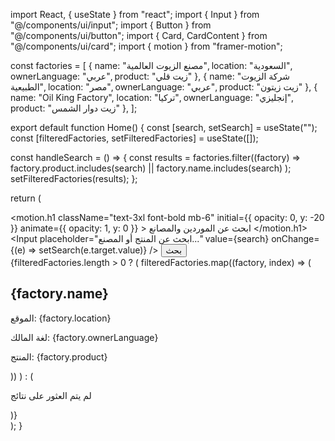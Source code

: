 import React, { useState } from "react";
import { Input } from "@/components/ui/input";
import { Button } from "@/components/ui/button";
import { Card, CardContent } from "@/components/ui/card";
import { motion } from "framer-motion";

const factories = [
  { name: "مصنع الزيوت العالمية", location: "السعودية", ownerLanguage: "عربي", product: "زيت قلي" },
  { name: "شركة الزيوت الطبيعية", location: "مصر", ownerLanguage: "عربي", product: "زيت زيتون" },
  { name: "Oil King Factory", location: "تركيا", ownerLanguage: "إنجليزي", product: "زيت دوار الشمس" },
];

export default function Home() {
  const [search, setSearch] = useState("");
  const [filteredFactories, setFilteredFactories] = useState([]);

  const handleSearch = () => {
    const results = factories.filter((factory) =>
      factory.product.includes(search) || factory.name.includes(search)
    );
    setFilteredFactories(results);
  };

  return (
    <div className="flex flex-col items-center justify-center min-h-screen bg-gray-100 p-4">
      <motion.h1
        className="text-3xl font-bold mb-6"
        initial={{ opacity: 0, y: -20 }}
        animate={{ opacity: 1, y: 0 }}
      >
        ابحث عن الموردين والمصانع
      </motion.h1>
      <div className="flex gap-2 mb-4">
        <Input
          placeholder="ابحث عن المنتج أو المصنع..."
          value={search}
          onChange={(e) => setSearch(e.target.value)}
        />
        <Button onClick={handleSearch}>بحث</Button>
      </div>
      <div className="grid gap-4 w-full max-w-2xl">
        {filteredFactories.length > 0 ? (
          filteredFactories.map((factory, index) => (
            <Card key={index}>
              <CardContent className="p-4">
                <h2 className="text-xl font-semibold">{factory.name}</h2>
                <p>الموقع: {factory.location}</p>
                <p>لغة المالك: {factory.ownerLanguage}</p>
                <p>المنتج: {factory.product}</p>
              </CardContent>
            </Card>
          ))
        ) : (
          <p className="text-gray-500">لم يتم العثور على نتائج</p>
        )}
      </div>
    </div>
  );
}
